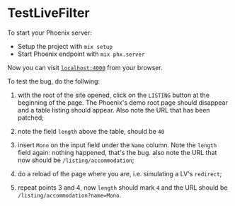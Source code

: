 # TestLiveFilter

To start your Phoenix server:

  * Setup the project with `mix setup`
  * Start Phoenix endpoint with `mix phx.server`

Now you can visit [`localhost:4000`](http://localhost:4000) from your browser.

To test the bug, do the follwing:

1. with the root of the site opened, click on the `LISTING` button at
   the beginning of the page. The Phoenix's demo root page should
   disappear and a table listing should appear. Also note the URL that
   has been patched;
   
2. note the field `length` above the table, should be `40`
   
3. insert `Mono` on the input field under the `Name` column. Note the
   `length` field again: nothing happened, that's the bug. also note
   the URL that now should be `/listing/accommodation`;
   
4. do a reload of the page where you are, i.e. simulating a LV's
   `redirect`;
   
5. repeat points 3 and 4, now `length` should mark `4` and the URL
   should be `/listing/accommodation?name=Mono`.
